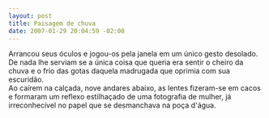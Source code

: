 ```yaml
--- 
layout: post
title: Paisagem de chuva
date: 2007-01-29 20:04:59 -02:00
---
```


Arrancou seus óculos e jogou-os pela janela em um único gesto desolado.  
De nada lhe serviam se a única coisa que queria era sentir o cheiro da chuva e
o frio das gotas daquela madrugada que oprimia com sua escuridão.  
Ao caírem na calçada, nove andares abaixo, as lentes fizeram-se em cacos e
formaram um reflexo estilhaçado de uma fotografia de mulher, já irreconhecível
no papel que se desmanchava na poça d'água.

